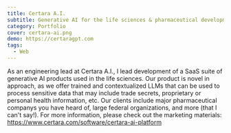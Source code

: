 ```yaml
---
title: Certara A.I.
subtitle: Generative AI for the life sciences & pharmaceutical development
category: Portfolio
cover: certara-ai.png
demo: https://certaragpt.com
tags:
  - Web
---
```


As an engineering lead at Certara A.I., I lead development of a SaaS suite of generative AI products used in the life sciences. Our product is novel in approach, as we offer trained and contextualized LLMs that can be used to process sensitive data that may include trade secrets, proprietary or personal health information, etc. Our clients include major pharmaceutical companys you have heard of, large federal organizations, and more (that I can't say!). For more information, please check out the marketing materials: https://www.certara.com/software/certara-ai-platform
